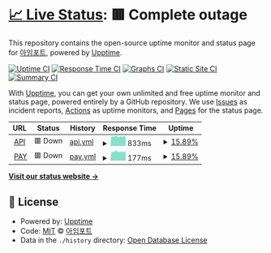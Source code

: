 # [📈 Live Status](https://health.iamport.kr): <!--live status--> **🟥 Complete outage**

This repository contains the open-source uptime monitor and status page for [아임포트](http://www.iamport.kr), powered by [Upptime](https://github.com/upptime/upptime).

[![Uptime CI](https://github.com/iamport/service-status/workflows/Uptime%20CI/badge.svg)](https://github.com/iamport/service-status/actions?query=workflow%3A%22Uptime+CI%22)
[![Response Time CI](https://github.com/iamport/service-status/workflows/Response%20Time%20CI/badge.svg)](https://github.com/iamport/service-status/actions?query=workflow%3A%22Response+Time+CI%22)
[![Graphs CI](https://github.com/iamport/service-status/workflows/Graphs%20CI/badge.svg)](https://github.com/iamport/service-status/actions?query=workflow%3A%22Graphs+CI%22)
[![Static Site CI](https://github.com/iamport/service-status/workflows/Static%20Site%20CI/badge.svg)](https://github.com/iamport/service-status/actions?query=workflow%3A%22Static+Site+CI%22)
[![Summary CI](https://github.com/iamport/service-status/workflows/Summary%20CI/badge.svg)](https://github.com/iamport/service-status/actions?query=workflow%3A%22Summary+CI%22)

With [Upptime](https://upptime.js.org), you can get your own unlimited and free uptime monitor and status page, powered entirely by a GitHub repository. We use [Issues](https://github.com/iamport/service-status/issues) as incident reports, [Actions](https://github.com/iamport/service-status/actions) as uptime monitors, and [Pages](https://health.iamport.kr) for the status page.

<!--start: status pages-->
<!-- This summary is generated by Upptime (https://github.com/upptime/upptime) -->
<!-- Do not edit this manually, your changes will be overwritten -->
<!-- prettier-ignore -->
| URL | Status | History | Response Time | Uptime |
| --- | ------ | ------- | ------------- | ------ |
| <img alt="" src="https://favicons.githubusercontent.com/vital-signs.dev.iamport.co" height="13"> [API](https://vital-signs.dev.iamport.co) | 🟥 Down | [api.yml](https://github.com/iamport/service-status/commits/HEAD/history/api.yml) | <details><summary><img alt="Response time graph" src="./graphs/api/response-time-week.png" height="20"> 833ms</summary><br><a href="https://health.iamport.kr/history/api"><img alt="Response time 833" src="https://img.shields.io/endpoint?url=https%3A%2F%2Fraw.githubusercontent.com%2Fiamport%2Fservice-status%2FHEAD%2Fapi%2Fapi%2Fresponse-time.json"></a><br><a href="https://health.iamport.kr/history/api"><img alt="24-hour response time 815" src="https://img.shields.io/endpoint?url=https%3A%2F%2Fraw.githubusercontent.com%2Fiamport%2Fservice-status%2FHEAD%2Fapi%2Fapi%2Fresponse-time-day.json"></a><br><a href="https://health.iamport.kr/history/api"><img alt="7-day response time 833" src="https://img.shields.io/endpoint?url=https%3A%2F%2Fraw.githubusercontent.com%2Fiamport%2Fservice-status%2FHEAD%2Fapi%2Fapi%2Fresponse-time-week.json"></a><br><a href="https://health.iamport.kr/history/api"><img alt="30-day response time 833" src="https://img.shields.io/endpoint?url=https%3A%2F%2Fraw.githubusercontent.com%2Fiamport%2Fservice-status%2FHEAD%2Fapi%2Fapi%2Fresponse-time-month.json"></a><br><a href="https://health.iamport.kr/history/api"><img alt="1-year response time 833" src="https://img.shields.io/endpoint?url=https%3A%2F%2Fraw.githubusercontent.com%2Fiamport%2Fservice-status%2FHEAD%2Fapi%2Fapi%2Fresponse-time-year.json"></a></details> | <details><summary><a href="https://health.iamport.kr/history/api">15.89%</a></summary><a href="https://health.iamport.kr/history/api"><img alt="All-time uptime 15.89%" src="https://img.shields.io/endpoint?url=https%3A%2F%2Fraw.githubusercontent.com%2Fiamport%2Fservice-status%2FHEAD%2Fapi%2Fapi%2Fuptime.json"></a><br><a href="https://health.iamport.kr/history/api"><img alt="24-hour uptime 0.00%" src="https://img.shields.io/endpoint?url=https%3A%2F%2Fraw.githubusercontent.com%2Fiamport%2Fservice-status%2FHEAD%2Fapi%2Fapi%2Fuptime-day.json"></a><br><a href="https://health.iamport.kr/history/api"><img alt="7-day uptime 15.89%" src="https://img.shields.io/endpoint?url=https%3A%2F%2Fraw.githubusercontent.com%2Fiamport%2Fservice-status%2FHEAD%2Fapi%2Fapi%2Fuptime-week.json"></a><br><a href="https://health.iamport.kr/history/api"><img alt="30-day uptime 15.89%" src="https://img.shields.io/endpoint?url=https%3A%2F%2Fraw.githubusercontent.com%2Fiamport%2Fservice-status%2FHEAD%2Fapi%2Fapi%2Fuptime-month.json"></a><br><a href="https://health.iamport.kr/history/api"><img alt="1-year uptime 15.89%" src="https://img.shields.io/endpoint?url=https%3A%2F%2Fraw.githubusercontent.com%2Fiamport%2Fservice-status%2FHEAD%2Fapi%2Fapi%2Fuptime-year.json"></a></details>
| <img alt="" src="https://favicons.githubusercontent.com/vital-signs.dev.iamport.co" height="13"> [PAY](https://vital-signs.dev.iamport.co) | 🟥 Down | [pay.yml](https://github.com/iamport/service-status/commits/HEAD/history/pay.yml) | <details><summary><img alt="Response time graph" src="./graphs/pay/response-time-week.png" height="20"> 177ms</summary><br><a href="https://health.iamport.kr/history/pay"><img alt="Response time 177" src="https://img.shields.io/endpoint?url=https%3A%2F%2Fraw.githubusercontent.com%2Fiamport%2Fservice-status%2FHEAD%2Fapi%2Fpay%2Fresponse-time.json"></a><br><a href="https://health.iamport.kr/history/pay"><img alt="24-hour response time 184" src="https://img.shields.io/endpoint?url=https%3A%2F%2Fraw.githubusercontent.com%2Fiamport%2Fservice-status%2FHEAD%2Fapi%2Fpay%2Fresponse-time-day.json"></a><br><a href="https://health.iamport.kr/history/pay"><img alt="7-day response time 177" src="https://img.shields.io/endpoint?url=https%3A%2F%2Fraw.githubusercontent.com%2Fiamport%2Fservice-status%2FHEAD%2Fapi%2Fpay%2Fresponse-time-week.json"></a><br><a href="https://health.iamport.kr/history/pay"><img alt="30-day response time 177" src="https://img.shields.io/endpoint?url=https%3A%2F%2Fraw.githubusercontent.com%2Fiamport%2Fservice-status%2FHEAD%2Fapi%2Fpay%2Fresponse-time-month.json"></a><br><a href="https://health.iamport.kr/history/pay"><img alt="1-year response time 177" src="https://img.shields.io/endpoint?url=https%3A%2F%2Fraw.githubusercontent.com%2Fiamport%2Fservice-status%2FHEAD%2Fapi%2Fpay%2Fresponse-time-year.json"></a></details> | <details><summary><a href="https://health.iamport.kr/history/pay">15.89%</a></summary><a href="https://health.iamport.kr/history/pay"><img alt="All-time uptime 15.89%" src="https://img.shields.io/endpoint?url=https%3A%2F%2Fraw.githubusercontent.com%2Fiamport%2Fservice-status%2FHEAD%2Fapi%2Fpay%2Fuptime.json"></a><br><a href="https://health.iamport.kr/history/pay"><img alt="24-hour uptime 0.00%" src="https://img.shields.io/endpoint?url=https%3A%2F%2Fraw.githubusercontent.com%2Fiamport%2Fservice-status%2FHEAD%2Fapi%2Fpay%2Fuptime-day.json"></a><br><a href="https://health.iamport.kr/history/pay"><img alt="7-day uptime 15.89%" src="https://img.shields.io/endpoint?url=https%3A%2F%2Fraw.githubusercontent.com%2Fiamport%2Fservice-status%2FHEAD%2Fapi%2Fpay%2Fuptime-week.json"></a><br><a href="https://health.iamport.kr/history/pay"><img alt="30-day uptime 15.89%" src="https://img.shields.io/endpoint?url=https%3A%2F%2Fraw.githubusercontent.com%2Fiamport%2Fservice-status%2FHEAD%2Fapi%2Fpay%2Fuptime-month.json"></a><br><a href="https://health.iamport.kr/history/pay"><img alt="1-year uptime 15.89%" src="https://img.shields.io/endpoint?url=https%3A%2F%2Fraw.githubusercontent.com%2Fiamport%2Fservice-status%2FHEAD%2Fapi%2Fpay%2Fuptime-year.json"></a></details>

<!--end: status pages-->

[**Visit our status website →**](https://health.iamport.kr)

## 📄 License

- Powered by: [Upptime](https://github.com/upptime/upptime)
- Code: [MIT](./LICENSE) © [아임포트](http://www.iamport.kr)
- Data in the `./history` directory: [Open Database License](https://opendatacommons.org/licenses/odbl/1-0/)
